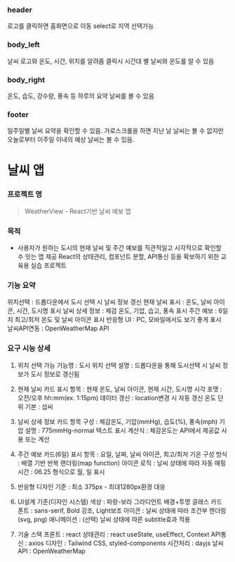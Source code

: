 ### header
로고를 클릭하면 홈화면으로 이동 select로 지역 선택가능

### body_left
날씨 로고와 온도, 시간, 위치를 알려줌
클릭시 시간대 별 날씨와 온도를 알 수 있음

### body_right
온도, 습도, 강수량, 풍속 등 하루의 요약 날씨를 볼 수 있음

### footer
일주일별 날씨 요약을 확인할 수 있음. 
가로스크롤을 하면 지난 날 날씨는 볼 수 없지만 
오늘로부터 이주일 이내의 예상 날씨는 볼 수 있음.



# 날씨 앱

### 프로젝트 명
> WeatherView - React기반 날씨 예보 앱

### 목적
- 사용자가 원하는 도시의 현재 날씨 및 주간 예보를 직관적일고 시각적으로 확인할 수 잇는 앱 제공
React의 상태관리, 컴포넌트 분할, API통신 등을 확보하기 위한 교육용 실습 프로젝트

### 기능 요약
위치선택 : 드롭다운에서 도시 선택 시 날씨 정보 갱신
현재 날씨 표시 : 온도, 날씨 아이콘, 시간, 도시명 표시
날씨 상세 정보 : 체감 온도, 기압, 습고, 풍속 표시
주간 예보 : 6일치 최고/최저 온도 및 날씨 아이콘 표시
반응형 UI : PC, 모바일에서도 보기 좋게 표시
날씨API연동 : OpenWeatherMap API

### 요구 시능 상세
1. 위치 선택 가능
  기능명 : 도시 위치 선택
  설명 : 드롭다운을 통해 도시선택 시 날씨 정보가 도시 정보로 갱신됨

2. 현재 날씨 카드
  표시 항목 : 현재 온도, 날씨 아이콘, 현재 시간, 도시명
  시각 포맷 : 오전/오후 hh:mm(ex. 1:15pm)
  데이터 갱신 : location변경 시 자동 갱신
  온도 단위 기본 : 섭씨

3. 날씨 상세 정보 카드
  항목 구성 : 체감온도, 기압(mmHg), 습도(%), 풍속(mph)
  기압 설명 : 775mmHg-normal 텍스트 표시
계산식 : 체감온도는 API에서 제공값 사용 또는 계산

4. 주간 예보 카드(6일)
  표시 항목 : 요일, 날짜, 날씨 아이콘, 최고/최저 기온
  구성 방식 : 배열 기반 반복 랜더링(map function)
  아이콘 로직 : 날씨 상태에 따라 자동 매핑
  시간 : 06.25 형식으로 월, 일 표시

5. 반응형 디자인
  기준 : 최소 375px - 최대1280px환경 대응

6. UI설계 기준(디자인 시스템)
  색상 : 파랑-보라 그라디언트 배경+투명 글래스 카드
  폰트  : sans-serif, Bold 강조, Light보조
  아이콘 : 날씨 상태에 따라 조건부 렌더링 (svg, png)
  애니메이션 : (선택) 날씨 상태에 따른 subtitle효과 적용

7. 기술 스택
  프론트 : react
  상태관리 : react useState, useEffect, Context
  API통신 : axios
  디자인 : Tailwind CSS, styled-components
  시간처리 : dayjs
  날씨 API : OpenWeatherMap
